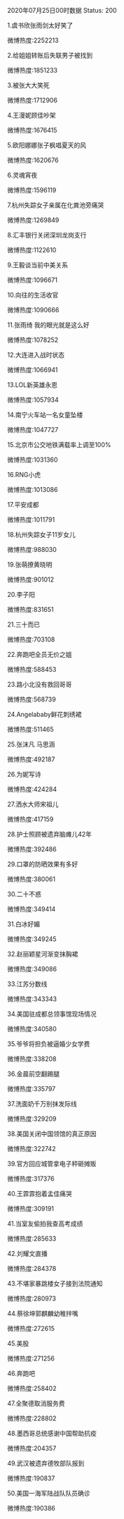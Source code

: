 2020年07月25日00时数据
Status: 200

1.虞书欣张雨剑太好笑了

微博热度:2252213

2.给姐姐转账后失联男子被找到

微博热度:1851233

3.被张大大笑死

微博热度:1712906

4.王漫妮顾佳吵架

微博热度:1676415

5.欧阳娜娜张子枫唱夏天的风

微博热度:1620676

6.灵魂宵夜

微博热度:1596119

7.杭州失踪女子亲属在化粪池旁痛哭

微博热度:1269849

8.汇丰银行关闭深圳龙岗支行

微博热度:1122610

9.王毅谈当前中美关系

微博热度:1096671

10.向往的生活收官

微博热度:1090666

11.张雨绮 我的眼光就是这么好

微博热度:1078252

12.大连进入战时状态

微博热度:1066941

13.LOL新英雄永恩

微博热度:1057934

14.南宁火车站一名女童坠楼

微博热度:1047727

15.北京市公交地铁满载率上调至100%

微博热度:1031360

16.RNG小虎

微博热度:1013086

17.平安成都

微博热度:1011791

18.杭州失踪女子11岁女儿

微博热度:988030

19.张萌撩黄晓明

微博热度:901012

20.李子阳

微博热度:831651

21.三十而已

微博热度:703108

22.奔跑吧全员无价之姐

微博热度:588453

23.路小北没有救回哥哥

微博热度:568739

24.Angelababy鲜花刺绣裙

微博热度:511465

25.张沫凡 马思涵

微博热度:492187

26.为妮写诗

微博热度:424284

27.洒水大师宋祖儿

微博热度:417159

28.护士照顾被遗弃脑瘫儿42年

微博热度:392486

29.口罩的防晒效果有多好

微博热度:380061

30.二十不惑

微博热度:349414

31.白冰好媚

微博热度:349245

32.赵丽颖星河渐变抹胸裙

微博热度:349086

33.江苏分数线

微博热度:343343

34.美国驻成都总领事馆现场情况

微博热度:340580

35.爷爷将担负被逼婚少女学费

微博热度:338208

36.金晨前空翻踢腿

微博热度:335797

37.洗面奶千万别抹发际线

微博热度:329209

38.美国关闭中国领馆的真正原因

微博热度:322742

39.官方回应城管拿电子秤砸摊贩

微博热度:317376

40.王霏霏抱着孟佳痛哭

微博热度:309191

41.当室友偷拍我查高考成绩

微博热度:285633

42.刘耀文直播

微博热度:284378

43.不堪家暴跳楼女子接到法院通知

微博热度:280973

44.蔡徐坤郭麒麟幼稚拌嘴

微博热度:272615

45.美股

微博热度:271256

46.奔跑吧

微博热度:258402

47.全聚德取消服务费

微博热度:228802

48.墨西哥总统感谢中国帮助抗疫

微博热度:204357

49.武汉被遗弃德牧部队报到

微博热度:190837

50.美国一海军陆战队队员确诊

微博热度:190386

